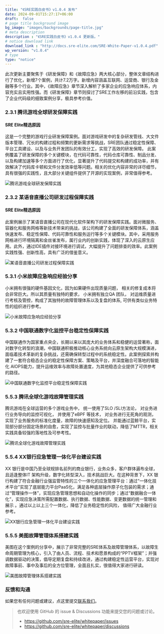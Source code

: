 ```yaml
---
title: "《SRE实践白皮书》v1.0.4 发布"
date: 2024-09-01T15:27:17+06:00
draft:  false
# page title background image
bg_image: "images/backgrounds/page-title.jpg"
# meta description
description : "《SRE实践白皮书》v1.0.4 更新版。"
# notice download link
download_link : "http://docs.sre-elite.com/SRE-White-Paper-v1.0.4.pdf"
wp_version: "v1.0.4"
# type
type: "notice"
---
```


此次更新主要聚焦于《研发保障》和《故障应急》两大核心部分，整体文章结构进行了优化，新增7个案例，共计7.2万字。新增内容涵盖互联网、运营商、银行及金融等多个行业。其中，《故障应急》章节深入解析了多家企业的应急响应体系，内容充实且实用性强。而《研发保障》章节则探讨了SRE工作左移的前沿实践，包含了企业代码级的细致案例分享，极具参考价值。

### 2.3.1  腾讯游戏全球研发保障实践
#### SRE Elite精选原因
这是一个完整的游戏行业研发保障案例。面对游戏研发中的复杂研发管线、大文件版本管理、冗长的构建过程和频繁的更新需求等挑战，SRE团队通过稳定性保障、平台工具建设、以及与业务开发团队的有效分工，实现了高效的研发保障。
此案例覆盖了研发保障的多个关键模块，在代码可靠性，代码仓库可靠性、制品分发、以及构建加速等多个方面进行了优化，显著提升了代码提交和构建的成功率，并有效解决了代码库卡顿和文件分发效率低等问题。相关的优化内容非常的详尽细节， 具有很强的实践性，且大部分关键组件提供了开源的实现案例，非常值得参考。

![腾讯游戏全球研发保障实践](/images/notice/image.png)

### 2.3.2 某语音直播公司研发过程保障实践
#### SRE Elite精选原因
此案例展示了某语音直播公司在现代化软件架构下的研发保障实践。面对微服务、容器化和服务网格等新技术带来的挑战，该公司构建了全面的研发保障体系，涵盖快速发布、稳定性保障、代码可靠性和服务运行等多个关键模块。其中，采用服务网格进行环境隔离和金丝雀发布，属行业内的创新实践，体现了深入的云原生应用。此外，通过IDE插件对接环境进行调试，大幅提升了问题排查的效率。此案例实践性强、创新性高，具有广泛的借鉴意义。

![某语音直播公司研发过程保障实践](/images/notice/image2.png)


### 5.3.1 小米故障应急响应经验分享

小米拥有很强的硬件基因文化，因为如果硬件出现质量问题， 相关的修复成本将会非常巨大。所以其质量有独特的要求， 小米拥有独立QA 团队， 对运维质量进行考核及管控，构成了其独特的故障管理体系以及复盘的体系, 可供有类似业务特性的组织进行参考。

![小米故障应急响应经验分享](/images/notice/image3.png)

### 5.3.2 中国联通数字化监控平台稳定性保障实践

中国联通作为国家重点央企，长期以来以其庞大的业务体系和稳健的运营著称，面对数字化转型的浪潮，中国联通积极推动核心业务系统向云原生架构大规模演进，面临着技术革新的复杂挑战，还需确保转型过程中的系统稳定性。此案例探索并构建了一套符合稳态企业的稳定性保障方案、策略及平台，并深度融合可落地的智能化 AIOPS能力，提升运维效率与故障处置速度，为其他稳态企业提供了可供参考的路径。

![中国联通数字化监控平台稳定性保障实践](/images/notice/image4.png)

### 5.5.3 腾讯全球化游戏故障管理实践

腾讯游戏在全球运营的多个游戏业务中， 统一使用了SLO /SLI方法论， 对业务进行业务导向的监控可视化， 并使用了eBPF 等技术， 对业务进行无死角的观测，实现了业务服务的标准化度量，故障的快速感知及定位。 并能通过蓝鲸平台，实现部分部分固定场景的自愈，实现了监控与批量作业的联动，降低了MTTR，相关实践具备较强的落地性及可参考性。

![腾讯全球化游戏故障管理实践](/images/notice/image5.png)

### 5.5.4 XX银行应急管理一体化平台建设实践

XX 银行是中国乃至全球规排名前列的商业银行，业务众多，客户群体遍布全球，且适逢整体IT 架构升级，数字化转型深入，技术挑战巨大。在这种背景下，XX 银行构建了符合金融行业强监管特性的三个一体化的应急管理平台：通过“一体化技术平台”实现了底层能力平台PaaS化，满足各种底层操作原子化包装的需求；通过“管理操作一体”，实现应急管理思想和自动化操作的同步；通过“数据融合一体化”，实现应急决策所需配置数据、执行数据、性能数据、变更数据的统一管理和展示 。通过以上以上三个一体化，降低了业务稳定性的风险， 值得广大金融行业参考。

![XX银行应急管理一体化平台建设实践](/images/notice/image6.png)

### 5.5.5 美图故障管理体系搭建实践
美图在这个案例的分享中，展示了非常完整的SRE体系及故障管理体系，以故障生命周期管理为核心，引入了由人员、流程、技术和愿景构成的“PPTV框架”；并强调数据驱动的决策，倡导定期复盘和持续改进，通过构建稳定性运营平台，实现对故障事前、事中及事后的全方位管理，全面且扎实，很值得大家进行研读。

![美图故障管理体系搭建实践](/images/notice/image7.png)

### 反馈和沟通

如果您有任何问题或建议，点这里提交[联系我们](/contact/)。

> 也欢迎使用 GitHub 的 issue & Discussions 功能来提交您的问题或讨论。
>
> - <https://github.com/sre-elite/whitepaper/issues>
> - <https://github.com/sre-elite/whitepaper/discussions>

